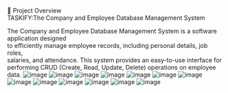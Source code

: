 📌 Project Overview<br>
TASKIFY:The Company and Employee Database Management System<br>

The Company and Employee Database Management System is a software application designed<br> to efficiently manage employee records, including personal details, job roles,<br> salaries, and attendance. This system provides an easy-to-use interface for<br> performing CRUD (Create, Read, Update, Delete) operations on employee data.
![image](https://github.com/user-attachments/assets/03f34c5c-51fb-4774-8c8b-6f24bad80ba8)
![image](https://github.com/user-attachments/assets/92e05c96-39f5-48be-8b74-934f4c3da0d8)
![image](https://github.com/user-attachments/assets/bd7800f3-5244-4fc0-956c-142770ca6d65)
![image](https://github.com/user-attachments/assets/b1c4f645-4d6d-4ddd-80f0-b18f135e79cf)
![image](https://github.com/user-attachments/assets/836ee361-68a8-4f84-b48f-cd27be8816b0)
![image](https://github.com/user-attachments/assets/b3edf171-3374-4637-99ba-eab3f1d86e2b)
![image](https://github.com/user-attachments/assets/94d46eb0-712d-4dcd-b22d-93ea14c0fe1c)
![image](https://github.com/user-attachments/assets/9d5a895e-8d66-4a73-9cc8-776e5d0d3ba4)
![image](https://github.com/user-attachments/assets/69ed53f1-f6b8-4515-af75-7d272473f983)
![image](https://github.com/user-attachments/assets/8245a25b-1355-46b2-8788-49051e29072e)
![image](https://github.com/user-attachments/assets/7fb1ee87-b1f1-4f42-8542-535b1eeb286b)
![image](https://github.com/user-attachments/assets/251bdd83-2a69-46ec-b5ba-d838cf8b17e8)
![image](https://github.com/user-attachments/assets/569cebbf-7bb2-42a1-86ac-42b4d47405c2)










